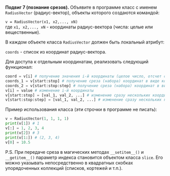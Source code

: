 **Подвиг 7 (познание срезов).** Объявите в программе класс с именем `RadiusVector` (радиус-вектор), объекты которого создаются командой:

`v = RadiusVector(x1, x2,..., xN)` \
где `x1, x2,..., xN` - координаты радиус-вектора (числа: целые или вещественные).

В каждом объекте класса `RadiusVector` должен быть локальный атрибут:

`coords` - список из координат радиус-вектора.

Для доступа к отдельным координатам, реализовать следующий функционал:

```python
coord = v[i] # получение значения i-й координаты (целое число, отсчет с нуля)
coords_1 = v[start:stop] # получение среза (набора) координат в виде кортежа
coords_2 = v[start:stop:step] # получение среза (набора) координат в виде кортежа
v[i] = value # изменение i-й координаты
v[start:stop] = [val_1, val_2, ...] # изменение сразу нескольких координат
v[start:stop:step] = [val_1, val_2, ...] # изменение сразу нескольких координат
```

Пример использования класса (эти строчки в программе не писать):

```python
v = RadiusVector(1, 1, 1, 1)
print(v[1]) # 1
v[:] = 1, 2, 3, 4
print(v[2]) # 3
print(v[1:]) # (2, 3, 4)
v[0] = 10.5
```

P.S. При передаче среза в магических методах `__setitem__()` и `__getitem__()` параметр индекса становится объектом класса `slice`.
Его можно указывать непосредственно в квадратных скобках упорядоченных коллекций (списков, кортежей и т.п.).